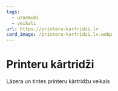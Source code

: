 ```yaml
---
tags:
  - uznemumi
  - veikali
url: https://printeru-kartridzi.lv
card_image: /printeru-kartridzi.lv.webp
---
```


# Printeru kārtridži

Lāzera un tintes printeru kārtridžu veikals
